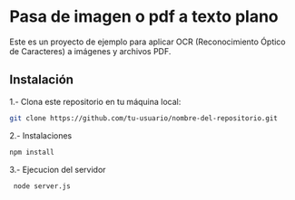 # Pasa de imagen o pdf a texto plano

Este es un proyecto de ejemplo para aplicar OCR (Reconocimiento Óptico de Caracteres) a imágenes y archivos PDF.

## Instalación

1.- Clona este repositorio en tu máquina local:
   ```bash
   git clone https://github.com/tu-usuario/nombre-del-repositorio.git
   ```

2.- Instalaciones 
   ```bash
   npm install
   ```

3.- Ejecucion del servidor
   ```bash
    node server.js
   ```
